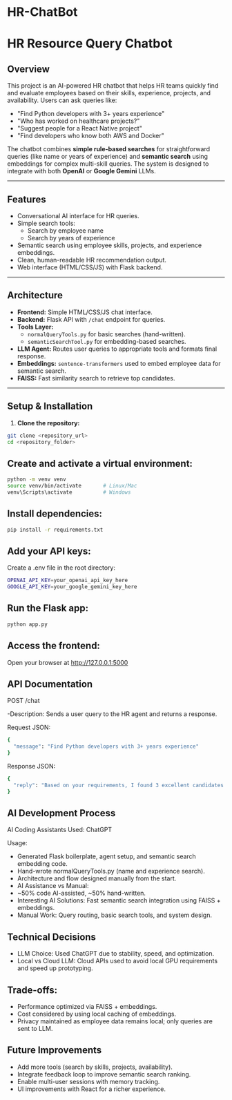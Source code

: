 # HR-ChatBot
# HR Resource Query Chatbot

## Overview
This project is an AI-powered HR chatbot that helps HR teams quickly find and evaluate employees based on their skills, experience, projects, and availability. Users can ask queries like:

- "Find Python developers with 3+ years experience"
- "Who has worked on healthcare projects?"
- "Suggest people for a React Native project"
- "Find developers who know both AWS and Docker"

The chatbot combines **simple rule-based searches** for straightforward queries (like name or years of experience) and **semantic search** using embeddings for complex multi-skill queries. The system is designed to integrate with both **OpenAI** or **Google Gemini** LLMs.

---

## Features
- Conversational AI interface for HR queries.
- Simple search tools:
  - Search by employee name
  - Search by years of experience
- Semantic search using employee skills, projects, and experience embeddings.
- Clean, human-readable HR recommendation output.
- Web interface (HTML/CSS/JS) with Flask backend.

---

## Architecture
- **Frontend:** Simple HTML/CSS/JS chat interface.
- **Backend:** Flask API with `/chat` endpoint for queries.
- **Tools Layer:**  
  - `normalQueryTools.py` for basic searches (hand-written).  
  - `semanticSearchTool.py` for embedding-based searches.
- **LLM Agent:** Routes user queries to appropriate tools and formats final response.
- **Embeddings:** `sentence-transformers` used to embed employee data for semantic search.
- **FAISS:** Fast similarity search to retrieve top candidates.

---

## Setup & Installation

1. **Clone the repository:**
```bash
git clone <repository_url>
cd <repository_folder>
```

## Create and activate a virtual environment:

```bash
python -m venv venv
source venv/bin/activate       # Linux/Mac
venv\Scripts\activate          # Windows
```

## Install dependencies:
```bash
pip install -r requirements.txt
```

## Add your API keys:
Create a .env file in the root directory:
```bash
OPENAI_API_KEY=your_openai_api_key_here
GOOGLE_API_KEY=your_google_gemini_key_here
```

## Run the Flask app:

```bash
python app.py
```

## Access the frontend:
Open your browser at http://127.0.0.1:5000

## API Documentation
POST /chat

  -Description: Sends a user query to the HR agent and returns a response.

Request JSON:
```bash
{
  "message": "Find Python developers with 3+ years experience"
}
```

Response JSON:
```bash
{
  "reply": "Based on your requirements, I found 3 excellent candidates: ..."
}
```
## AI Development Process

AI Coding Assistants Used: ChatGPT

Usage:
  - Generated Flask boilerplate, agent setup, and semantic search embedding code. 
  - Hand-wrote normalQueryTools.py (name and experience search).
  - Architecture and flow designed manually from the start.
  - AI Assistance vs Manual:
  - ~50% code AI-assisted, ~50% hand-written.
  - Interesting AI Solutions: Fast semantic search integration using FAISS + embeddings.
  - Manual Work: Query routing, basic search tools, and system design.

## Technical Decisions

  - LLM Choice: Used ChatGPT due to stability, speed, and optimization.
  - Local vs Cloud LLM: Cloud APIs used to avoid local GPU requirements and speed up prototyping.

## Trade-offs:
  - Performance optimized via FAISS + embeddings.
  - Cost considered by using local caching of embeddings.
  - Privacy maintained as employee data remains local; only queries are sent to LLM.

## Future Improvements
  - Add more tools (search by skills, projects, availability).
  - Integrate feedback loop to improve semantic search ranking.
  - Enable multi-user sessions with memory tracking.
  - UI improvements with React for a richer experience.
